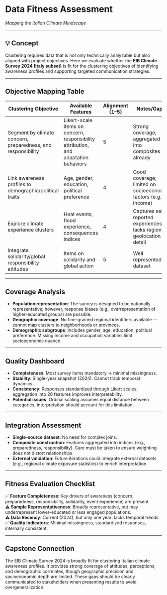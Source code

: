 # Data Fitness Assessment
*Mapping the Italian Climate Mindscape*  

---

## 💡 Concept
Clustering requires data that is not only technically analyzable but also aligned with project objectives. Here we evaluate whether the **EIB Climate Survey 2024 (Italy subset)** is fit for the clustering objectives of identifying awareness profiles and supporting targeted communication strategies.

---

## Objective Mapping Table

| Clustering Objective | Available Features | Alignment (1–5) | Notes/Gaps |
|----------------------|--------------------|-----------------|-------------|
| Segment by climate concern, preparedness, and responsibility | Likert-scale items on concern, responsibility attribution, and adaptation behaviors | 5 | Strong coverage; aggregated into composites already |
| Link awareness profiles to demographic/political traits | Age, gender, education, political preference | 4 | Good coverage; limited on socioeconomic factors (e.g., income) |
| Explore climate experience clusters | Heat events, flood experience, consequences indices | 4 | Captures self-reported experiences; lacks regional geolocation detail |
| Integrate solidarity/global responsibility attitudes | Items on solidarity and global action | 5 | Well represented in dataset |

---

## Coverage Analysis
- **Population representation**: The survey is designed to be nationally representative; however, response biases (e.g., overrepresentation of higher-educated groups) are possible.  
- **Geographic coverage**: No fine-grained regional identifiers available — cannot map clusters to neighborhoods or provinces.  
- **Demographic subgroups**: Includes gender, age, education, political preference. Missing income and occupation variables limit socioeconomic nuance.  

---

## Quality Dashboard
- **Completeness**: Most survey items mandatory → minimal missingness.  
- **Stability**: Single-year snapshot (2024). Cannot track temporal dynamics.  
- **Consistency**: Responses standardized through Likert scales; aggregation into 20 features improves interpretability.  
- **Potential issues**: Ordinal scaling assumes equal distance between categories; interpretation should account for this limitation.  

---

## Integration Assessment
- **Single-source dataset**: No need for complex joins.  
- **Composite construction**: Features aggregated into indices (e.g., preparedness, responsibility). Care must be taken to ensure weighting does not distort relationships.  
- **External validation**: Future iterations could integrate external datasets (e.g., regional climate exposure statistics) to enrich interpretation.  

---

## Fitness Evaluation Checklist
✅ **Feature Completeness**: Key drivers of awareness (concern, preparedness, responsibility, solidarity, event experience) are present.  
⚠️ **Sample Representativeness**: Broadly representative, but may underrepresent lower-educated or less engaged populations.  
⚠️ **Data Recency**: Current (2024), but only one year; lacks temporal trends.  
✅ **Quality Indicators**: Minimal missingness, standardized responses, internally consistent.  

---

## Capstone Connection
The EIB Climate Survey 2024 is broadly fit for clustering Italian climate awareness profiles. It provides strong coverage of attitudes, perceptions, and demographic correlates, though geographic precision and socioeconomic depth are limited. These gaps should be clearly communicated to stakeholders when presenting results to avoid overgeneralization.
